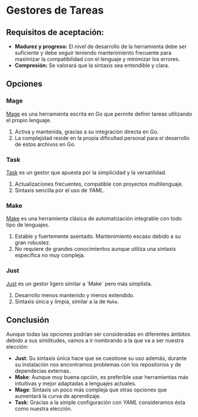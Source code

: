 # Gestores de Tareas
## Requisitos de aceptación:

- **Madurez y progreso:** El nivel de desarrollo de la herramienta debe ser suficiente y debe seguir teniendo mantenimiento frecuente para maximizar la compatibilidad con el lenguaje y minimizar los errores.
- **Compresión:** Se valorará que la sintaxis sea entendible y clara.

## Opciones
### Mage
[Mage](https://magefile.org/) es una herramienta escrita en Go que permite definir tareas utilizando el propio lenguaje.

1. Activa y mantenida, gracias a su integración directa en Go.
2. La complejidad reside en la propia dificultad personal para el desarrollo de estos archivos en Go.

### Task
[Task](https://taskfile.dev/) es un gestor que apuesta por la simplicidad y la versatilidad.

1. Actualizaciones frecuentes, compatible con proyectos multilenguaje.
2. Sintaxis sencilla por el uso de *YAML*.

### Make

[Make](https://www.gnu.org/software/make/) es una herramienta clásica de automatización integrable con todo tipo de lenguajes.

1. Estable y fuertemente asentado. Mantenimiento escaso debido a su gran robustez.
2. No requiere de grandes conocimientos aunque utiliza una sintaxis específica no muy compleja.

### Just
[Just](https://just.systems/) es un gestor ligero similar a ´Make´ pero más simplista.

1. Desarrollo menos mantenido y menos extendido.
2. Sintaxis única y limpia, similar a la de `Make`.

## Conclusión
Aunque todas las opciones podrían ser consideradas en diferentes ámbitos debido a sus similitudes, vamos a ir nombrando a la que va a ser nuestra elección:

- **Just**: Su sintaxis única hace que se cuestione su uso además, durante su instalación nos encontramos problemas con los repositorios y de dependecias externas.
- **Make**: Aunque muy buena opción, es preferible usar herramientas más intuitivas y mejor adaptadas a lenguajes actuales.
- **Mage**: Sintaxis un poco más compleja que otras opciones que aumentará la curva de aprendizaje.
- **Task**: Gracias a la simple configuración con *YAML* consideramos ésta como nuestra elección.

